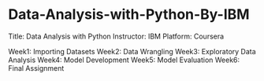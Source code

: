 # Data-Analysis-with-Python-By-IBM
Title: Data Analysis with Python
Instructor: IBM
Platform: Coursera

Week1: Importing Datasets
Week2: Data Wrangling
Week3: Exploratory Data Analysis
Week4: Model Development
Week5: Model Evaluation
Week6: Final Assignment
